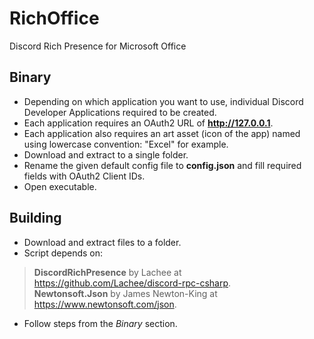 # RichOffice
Discord Rich Presence for Microsoft Office

## Binary
- Depending on which application you want to use, individual Discord Developer Applications required to be created.
- Each application requires an OAuth2 URL of **http://127.0.0.1**.
- Each application also requires an art asset (icon of the app) named using lowercase convention: "Excel" for example.
- Download and extract to a single folder.
- Rename the given default config file to **config.json** and fill required fields with OAuth2 Client IDs.
- Open executable.

## Building
- Download and extract files to a folder.
- Script depends on:
>**DiscordRichPresence** by Lachee at https://github.com/Lachee/discord-rpc-csharp. <br/>
>**Newtonsoft.Json** by James Newton-King at https://www.newtonsoft.com/json.
- Follow steps from the *Binary* section.
